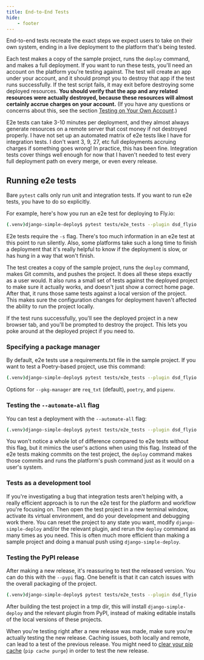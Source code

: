 ```yaml
---
title: End-to-End Tests
hide:
    - footer
---
```


End-to-end tests recreate the exact steps we expect users to take on their own system, ending in a live deployment to the platform that's being tested.

Each test makes a copy of the sample project, runs the `deploy` command, and makes a full deployment. If you want to run these tests, you'll need an account on the platform you're testing against. The test will create an app under your account, and it should prompt you to destroy that app if the test runs successfully. If the test script fails, it may exit before destroying some deployed resources. **You should verify that the app and any related resources were actually destroyed, because these resources will almost certainly accrue charges on your account.** (If you have any questions or concerns about this, see the section [Testing on Your Own Account](../../contributing/own_account).)

E2e tests can take 3-10 minutes per deployment, and they almost always generate resources on a remote server that cost money if not destroyed properly. I have not set up an automated matrix of e2e tests like I have for integration tests. I don't want 3, 9, 27, etc full deployments accruing charges if something goes wrong! In practice, this has been fine. Integration tests cover things well enough for now that I haven't needed to test every full deployment path on every merge, or even every release.

Running e2e tests
---

Bare `pytest` calls only run unit and integration tests. If you want to run e2e tests, you have to do so explicitly.

For example, here's how you run an e2e test for deploying to Fly.io:

```sh
(.venv)django-simple-deploy$ pytest tests/e2e_tests --plugin dsd_flyio -s
```

E2e tests require the `-s` flag. There's too much information in an e2e test at this point to run silently. Also, some platforms take such a long time to finish a deployment that it's really helpful to know if the deployment is slow, or has hung in a way that won't finish.

The test creates a copy of the sample project, runs the `deploy` command, makes Git commits, and pushes the project. It does all these steps exactly as a user would. It also runs a small set of tests against the deployed project to make sure it actually works, and doesn't just show a correct home page. After that, it runs those same tests against a local version of the project. This makes sure the configuration changes for deployment haven't affected the ability to run the project locally.

If the test runs successfully, you'll see the deployed project in a new browser tab, and you'll be prompted to destroy the project. This lets you poke around at the deployed project if you need to.

### Specifying a package manager

By default, e2e tests use a requirements.txt file in the sample project. If you want to test a Poetry-based project, use this command:

```sh
(.venv)django-simple-deploy$ pytest tests/e2e_tests --plugin dsd_flyio --pkg-manager poetry -s
```

Options for `--pkg-manager` are `req_txt` (default), `poetry`, and `pipenv`.

### Testing the `--automate-all` flag

You can test a deployment with the `--automate-all` flag:

```sh
(.venv)django-simple-deploy$ pytest tests/e2e_tests --plugin dsd_flyio --automate-all -s
```

You won't notice a whole lot of difference compared to e2e tests without this flag, but it mimics the user's actions when using this flag. Instead of the e2e tests making commits on the test project, the `deploy` command makes those commits and runs the platform's push command just as it would on a user's system.

### Tests as a development tool

If you're investigating a bug that integration tests aren't helping with, a really efficient approach is to run the e2e test for the platform and workflow you're focusing on. Then open the test project in a new terminal window, activate its virtual environment, and do your development and debugging work there. You can reset the project to any state you want, modify `django-simple-deploy` and/or the relevant plugin, and rerun the `deploy` command as many times as you need. This is often much more efficient than making a sample project and doing a manual push using `django-simple-deploy`.

### Testing the PyPI release

After making a new release, it's reassuring to test the released version. You can do this with the `--pypi` flag. One benefit is that it can catch issues with the overall packaging of the project.

```sh
(.venv)django-simple-deploy$ pytest tests/e2e_tests --plugin dsd_flyio --pypi -s
```

After building the test project in a tmp dir, this will install `django-simple-deploy` and the relevant plugin from PyPI, instead of making editable installs of the local versions of these projects.

When you're testing right after a new release was made, make sure you're actually testing the new release. Caching issues, both locally and remote, can lead to a test of the previous release. You might need to [clear your pip cache](https://pip.pypa.io/en/stable/cli/pip_cache/) (`pip cache purge`) in order to test the new release.
